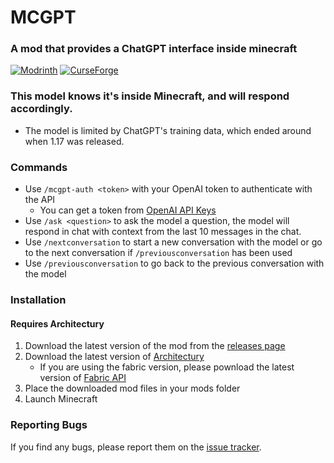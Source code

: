 MCGPT
================
### A mod that provides a ChatGPT interface inside minecraft

[![Modrinth](https://img.shields.io/modrinth/dt/mcchatgpt?color=00AF5C&label=downloads&logo=modrinth)](https://modrinth.com/mod/mcchatgpt)
[![CurseForge](https://cf.way2muchnoise.eu/full__downloads.svg)](https://curseforge.com/minecraft/mc-mods/mc-chat-gpt)

### This model knows it's inside Minecraft, and will respond accordingly.
- The model is limited by ChatGPT's training data, which ended around when 1.17 was released.

### Commands
- Use `/mcgpt-auth <token>` with your OpenAI token to authenticate with the API
  - You can get a token from [OpenAI API Keys](https://platform.openai.com/account/api-keys)
- Use `/ask <question>` to ask the model a question, the model will respond in chat with context from the last 10 messages in the chat.
- Use `/nextconversation` to start a new conversation with the model or go to the next conversation if `/previousconversation` has been used
- Use `/previousconversation` to go back to the previous conversation with the model

### Installation
#### Requires Architectury
1. Download the latest version of the mod from the [releases page](https://www.curseforge.com/minecraft/mc-mods/mc-chat-gpt/files)
2. Download the latest version of [Architectury](https://www.curseforge.com/minecraft/mc-mods/architectury)
   - If you are using the fabric version, please pownload the latest version of [Fabric API](https://www.curseforge.com/minecraft/mc-mods/fabric-api)
3. Place the downloaded mod files in your mods folder
4. Launch Minecraft

### Reporting Bugs
If you find any bugs, please report them on the [issue tracker](https://github.com/Benjamin-Norton/MCGPT/issues).
